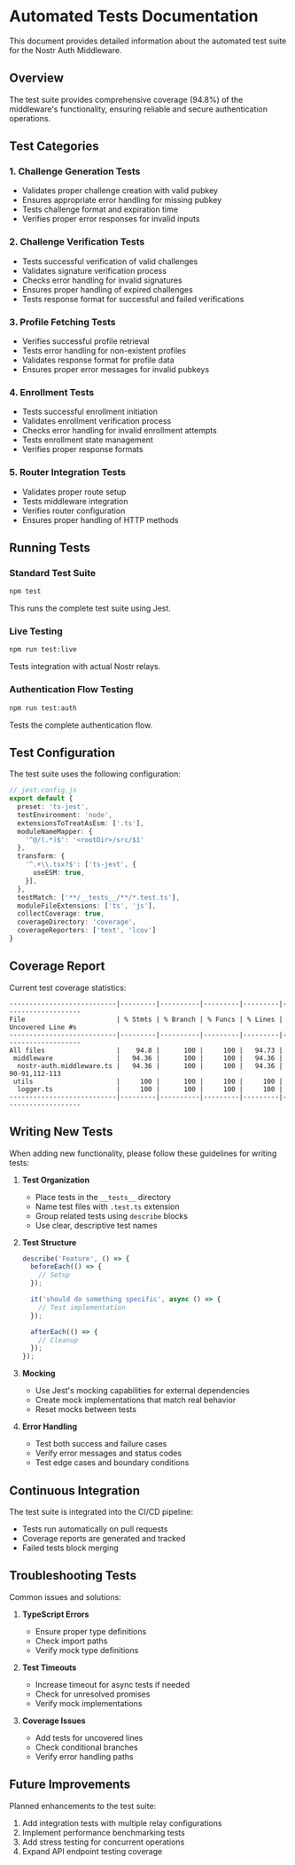 # Automated Tests Documentation

This document provides detailed information about the automated test suite for the Nostr Auth Middleware.

## Overview

The test suite provides comprehensive coverage (94.8%) of the middleware's functionality, ensuring reliable and secure authentication operations.

## Test Categories

### 1. Challenge Generation Tests
- Validates proper challenge creation with valid pubkey
- Ensures appropriate error handling for missing pubkey
- Tests challenge format and expiration time
- Verifies proper error responses for invalid inputs

### 2. Challenge Verification Tests
- Tests successful verification of valid challenges
- Validates signature verification process
- Checks error handling for invalid signatures
- Ensures proper handling of expired challenges
- Tests response format for successful and failed verifications

### 3. Profile Fetching Tests
- Verifies successful profile retrieval
- Tests error handling for non-existent profiles
- Validates response format for profile data
- Ensures proper error messages for invalid pubkeys

### 4. Enrollment Tests
- Tests successful enrollment initiation
- Validates enrollment verification process
- Checks error handling for invalid enrollment attempts
- Tests enrollment state management
- Verifies proper response formats

### 5. Router Integration Tests
- Validates proper route setup
- Tests middleware integration
- Verifies router configuration
- Ensures proper handling of HTTP methods

## Running Tests

### Standard Test Suite
```bash
npm test
```
This runs the complete test suite using Jest.

### Live Testing
```bash
npm run test:live
```
Tests integration with actual Nostr relays.

### Authentication Flow Testing
```bash
npm run test:auth
```
Tests the complete authentication flow.

## Test Configuration

The test suite uses the following configuration:

```typescript
// jest.config.js
export default {
  preset: 'ts-jest',
  testEnvironment: 'node',
  extensionsToTreatAsEsm: ['.ts'],
  moduleNameMapper: {
    '^@/(.*)$': '<rootDir>/src/$1'
  },
  transform: {
    '^.+\\.tsx?$': ['ts-jest', {
      useESM: true,
    }],
  },
  testMatch: ['**/__tests__/**/*.test.ts'],
  moduleFileExtensions: ['ts', 'js'],
  collectCoverage: true,
  coverageDirectory: 'coverage',
  coverageReporters: ['text', 'lcov']
}
```

## Coverage Report

Current test coverage statistics:
```plaintext
---------------------------|---------|----------|---------|---------|-------------------
File                       | % Stmts | % Branch | % Funcs | % Lines | Uncovered Line #s 
---------------------------|---------|----------|---------|---------|-------------------
All files                  |    94.8 |      100 |     100 |   94.73 |                   
 middleware                |   94.36 |      100 |     100 |   94.36 |                   
  nostr-auth.middleware.ts |   94.36 |      100 |     100 |   94.36 | 90-91,112-113     
 utils                     |     100 |      100 |     100 |     100 |                   
  logger.ts                |     100 |      100 |     100 |     100 |                   
---------------------------|---------|----------|---------|---------|-------------------
```

## Writing New Tests

When adding new functionality, please follow these guidelines for writing tests:

1. **Test Organization**
   - Place tests in the `__tests__` directory
   - Name test files with `.test.ts` extension
   - Group related tests using `describe` blocks
   - Use clear, descriptive test names

2. **Test Structure**
   ```typescript
   describe('Feature', () => {
     beforeEach(() => {
       // Setup
     });

     it('should do something specific', async () => {
       // Test implementation
     });

     afterEach(() => {
       // Cleanup
     });
   });
   ```

3. **Mocking**
   - Use Jest's mocking capabilities for external dependencies
   - Create mock implementations that match real behavior
   - Reset mocks between tests

4. **Error Handling**
   - Test both success and failure cases
   - Verify error messages and status codes
   - Test edge cases and boundary conditions

## Continuous Integration

The test suite is integrated into the CI/CD pipeline:
- Tests run automatically on pull requests
- Coverage reports are generated and tracked
- Failed tests block merging

## Troubleshooting Tests

Common issues and solutions:

1. **TypeScript Errors**
   - Ensure proper type definitions
   - Check import paths
   - Verify mock type definitions

2. **Test Timeouts**
   - Increase timeout for async tests if needed
   - Check for unresolved promises
   - Verify mock implementations

3. **Coverage Issues**
   - Add tests for uncovered lines
   - Check conditional branches
   - Verify error handling paths

## Future Improvements

Planned enhancements to the test suite:

1. Add integration tests with multiple relay configurations
2. Implement performance benchmarking tests
3. Add stress testing for concurrent operations
4. Expand API endpoint testing coverage
